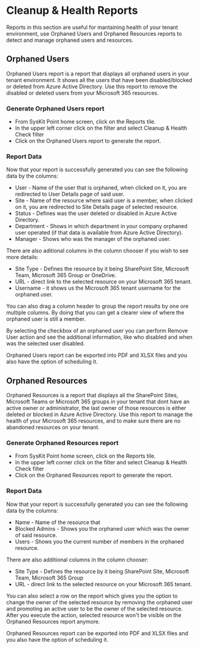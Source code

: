 # Cleanup & Health Reports

Reports in this section are useful for mantaining health of your tenant environment, use Orphaned Users and Orphaned Resources reports to detect and manage orphaned users and resources.

## Orphaned Users

Orphaned Users report is a report that displays all orphaned users in your tenant environment. It shows all the users that have been disabled/blocked or deleted from Azure Active Directory. Use this report to remove the disabled or deleted users from your Microsoft 365 resources.

### Generate Orphaned Users report

- From SysKit Point home screen, click on the Reports tile.
- In the upper left corner click on the filter and select Cleanup & Health Check filter
- Click on the Orphaned Users report to generate the report.

### Report Data

Now that your report is successfully generated you can see the following data by the columns:

- User - Name of the user that is orphaned, when clicked on it, you are redirected to User Details page of said user.
- Site - Name of the resource where said user is a member, when clicked on it, you are redirected to Site Details page of selected resource.
- Status - Defines was the user deleted or disabled in Azure Active Directory.
- Department - Shows in which department in your company orphaned user operated (if that data is available from Azure Active Directory).
- Manager - Shows who was the manager of the orphaned user.

There are also aditional columns in the column chooser if you wish to see more details:

- Site Type - Defines the resource by it being SharePoint Site, Microsoft Team, Microsoft 365 Group or OneDrive.
- URL - direct link to the selected resource on your Microsoft 365 tenant.
- Username - it shows us the Microsoft 365 tenant username for the orphaned user.

You can also drag a column header to group the report results by one ore multiple columns. By doing that you can get a clearer view of where the orphaned user is still a member.

By selecting the checkbox of an orphaned user you can perform Remove User action and see the additional information, like who disabled and when was the selected user disabled.

Orphaned Users report can be exported into PDF and XLSX files and you also have the option of scheduling it.

## Orphaned Resources

Orphaned Resources is a report that displays all the SharePoint Sites, Microsoft Teams or Microsoft 365 groups in your tenant that dont have an active owner or administrator, the last owner of those resources is either deleted or blocked in Azure Active Directory. Use this report to manage the health of your Microsoft 365 resources, and to make sure there are no abandoned resources on your tenant.

### Generate Orphaned Resources report

- From SysKit Point home screen, click on the Reports tile.
- In the upper left corner click on the filter and select Cleanup & Health Check filter
- Click on the Orphaned Resources report to generate the report.

### Report Data

Now that your report is successfully generated you can see the following data by the columns:

- Name - Name of the resource that 
- Blocked Admins - Shows you the orphaned user which was the owner of said resource.
- Users - Shows you the current number of members in the orphaned resource.

There are also additional columns in the column chooser:

- Site Type - Defines the resource by it being SharePoint Site, Microsoft Team, Microsoft 365 Group
- URL - direct link to the selected resource on your Microsoft 365 tenant.

You can also select a row on the report which gives you the option to change the owner of the selected resource by removing the orphaned user and promoting an active user to be the owner of the selected resource. After you execute the action, selected resource won't be visible on the Orphaned Resources report anymore.

Orphaned Resources report can be exported into PDF and XLSX files and you also have the option of scheduling it.